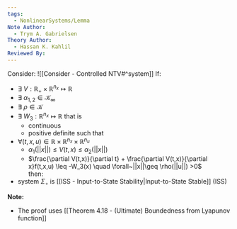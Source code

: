 ```yaml
---
tags:
  - NonlinearSystems/Lemma
Note Author:
  - Trym A. Gabrielsen
Theory Author:
  - Hassan K. Kahlil
Reviewed By:
---
```

Consider: ![[Consider - Controlled NTV#^system]]
If:
- $\exists~V:\mathbb{R}_+\times\mathbb{R}^{n_x}\mapsto\mathbb{R}$ 
- $\exists~\alpha_{1,2} \in \mathcal{K}_\infty$
- $\exists~\rho \in \mathcal{K}$
- $\exists~W_3:\mathbb{R}^{n_x}\mapsto\mathbb{R}$  that is
	- continuous
	- positive definite
such that
- $\forall(t,x,u)\in \mathbb{R}\times\mathbb{R}^{n_x}\times\mathbb{R}^{n_u}$
	- $\alpha_1(||x||) \leq V(t,x) \leq \alpha_2(||x||)$
	- $\frac{\partial V(t,x)}{\partial t} + \frac{\partial V(t,x)}{\partial x}f(t,x,u) \leq -W_3(x) \quad \forall~||x||\geq \rho(||u||) >0$  
then:
- system $\Sigma_\circ$ is [[ISS - Input-to-State Stability|Input-to-State Stable]] (ISS)


**Note:**
- The proof uses [[Theorem 4.18 - (Ultimate) Boundedness from Lyapunov function]]


